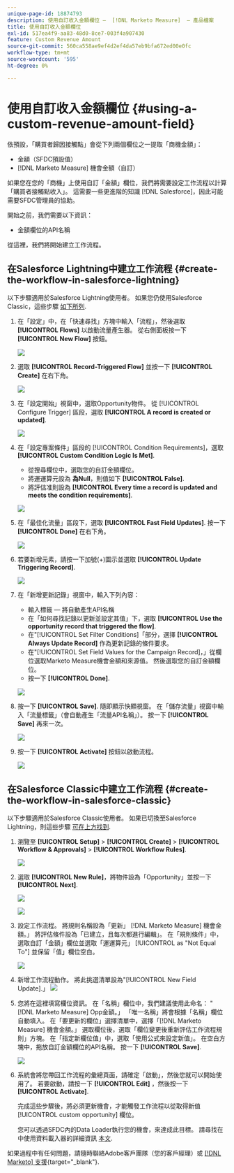 ```yaml
---
unique-page-id: 18874793
description: 使用自訂收入金額欄位 —  [!DNL Marketo Measure]  — 產品檔案
title: 使用自訂收入金額欄位
exl-id: 517ea4f9-aa83-48d0-8ce7-003f4a907430
feature: Custom Revenue Amount
source-git-commit: 560ca558ae9ef4d2ef4da57eb9bfa672ed00e0fc
workflow-type: tm+mt
source-wordcount: '595'
ht-degree: 0%

---
```


# 使用自訂收入金額欄位 {#using-a-custom-revenue-amount-field}

依預設，「購買者歸因接觸點」會從下列兩個欄位之一提取「商機金額」：

* 金額（SFDC預設值）
* [!DNL Marketo Measure] 機會金額（自訂）

如果您在您的「商機」上使用自訂「金額」欄位，我們將需要設定工作流程以計算「購買者接觸點收入」。 這需要一些更進階的知識 [!DNL Salesforce]，因此可能需要SFDC管理員的協助。

開始之前，我們需要以下資訊：

* 金額欄位的API名稱

從這裡，我們將開始建立工作流程。

## 在Salesforce Lightning中建立工作流程 {#create-the-workflow-in-salesforce-lightning}

以下步驟適用於Salesforce Lightning使用者。 如果您仍使用Salesforce Classic，這些步驟 [如下所列](#create-the-workflow-in-salesforce-classic).

1. 在「設定」中，在「快速尋找」方塊中輸入「流程」，然後選取 **[!UICONTROL Flows]** 以啟動流量產生器。 從右側面板按一下 **[!UICONTROL New Flow]** 按鈕。

   ![](assets/using-a-custom-revenue-amount-field-1.png)

1. 選取 **[!UICONTROL Record-Triggered Flow]** 並按一下 **[!UICONTROL Create]** 在右下角。

   ![](assets/using-a-custom-revenue-amount-field-2.png)

1. 在「設定開始」視窗中，選取Opportunity物件。 從 [!UICONTROL Configure Trigger] 區段，選取 **[!UICONTROL A record is created or updated]**.

   ![](assets/using-a-custom-revenue-amount-field-3.png)

1. 在「設定專案條件」區段的 [!UICONTROL Condition Requirements]，選取 **[!UICONTROL Custom Condition Logic Is Met]**.
   * 從搜尋欄位中，選取您的自訂金額欄位。
   * 將運運算元設為 **為Null**，則值如下 **[!UICONTROL False]**.
   * 將評估准則設為 **[!UICONTROL Every time a record is updated and meets the condition requirements]**.

   ![](assets/using-a-custom-revenue-amount-field-4.png)

1. 在「最佳化流量」區段下，選取 **[!UICONTROL Fast Field Updates]**. 按一下 **[!UICONTROL Done]** 在右下角。

   ![](assets/using-a-custom-revenue-amount-field-5.png)

1. 若要新增元素，請按一下加號(+)圖示並選取 **[!UICONTROL Update Triggering Record]**.

   ![](assets/using-a-custom-revenue-amount-field-6.png)

1. 在「新增更新記錄」視窗中，輸入下列內容：

   * 輸入標籤 — 將自動產生API名稱
   * 在「如何尋找記錄以更新並設定其值」下，選取 **[!UICONTROL Use the opportunity record that triggered the flow]**.
   * 在&quot;[!UICONTROL Set Filter Conditions]「部分，選擇 **[!UICONTROL Always Update Record]** 作為更新記錄的條件要求。
   * 在&quot;[!UICONTROL Set Field Values for the Campaign Record]，」從欄位選取Marketo Measure機會金額和來源值。 然後選取您的自訂金額欄位。
   * 按一下 **[!UICONTROL Done]**.

   ![](assets/using-a-custom-revenue-amount-field-7.png)

1. 按一下 **[!UICONTROL Save]**. 隨即顯示快顯視窗。 在「儲存流量」視窗中輸入「流量標籤」（會自動產生「流量API名稱」）。 按一下 **[!UICONTROL Save]** 再來一次。

   ![](assets/using-a-custom-revenue-amount-field-8.png)

1. 按一下 **[!UICONTROL Activate]** 按鈕以啟動流程。

   ![](assets/using-a-custom-revenue-amount-field-9.png)

## 在Salesforce Classic中建立工作流程 {#create-the-workflow-in-salesforce-classic}

以下步驟適用於Salesforce Classic使用者。 如果已切換至Salesforce Lightning，則這些步驟 [可在上方找到](#create-the-workflow-in-salesforce-lightning).

1. 瀏覽至 **[!UICONTROL Setup]** > **[!UICONTROL Create]** > **[!UICONTROL Workflow & Approvals]** > **[!UICONTROL Workflow Rules]**.

   ![](assets/using-a-custom-revenue-amount-field-10.png)

1. 選取 **[!UICONTROL New Rule]**，將物件設為「Opportunity」並按一下 **[!UICONTROL Next]**.

   ![](assets/using-a-custom-revenue-amount-field-11.png)

   ![](assets/using-a-custom-revenue-amount-field-12.png)

1. 設定工作流程。 將規則名稱設為「更新」 [!DNL Marketo Measure] 機會金額。」 將評估條件設為「已建立，且每次都進行編輯」。 在「規則條件」中，選取自訂「金額」欄位並選取「運運算元」 [!UICONTROL as "Not Equal To"] 並保留「值」欄位空白。

   ![](assets/using-a-custom-revenue-amount-field-13.png)

1. 新增工作流程動作。 將此挑選清單設為&quot;[!UICONTROL New Field Update].」
   ![](assets/using-a-custom-revenue-amount-field-14.png)

1. 您將在這裡填寫欄位資訊。 在「名稱」欄位中，我們建議使用此命名： &quot;[!DNL Marketo Measure] Opp金額。」 「唯一名稱」將會根據「名稱」欄位自動填入。 在「要更新的欄位」選擇清單中，選擇「[!DNL Marketo Measure] 機會金額。」 選取欄位後，選取「欄位變更後重新評估工作流程規則」方塊。 在「指定新欄位值」中，選取「使用公式來設定新值」。 在空白方塊中，拖放自訂金額欄位的API名稱。 按一下 **[!UICONTROL Save]**.

   ![](assets/using-a-custom-revenue-amount-field-15.png)

1. 系統會將您帶回工作流程的彙總頁面，請確定「啟動」，然後您就可以開始使用了。 若要啟動，請按一下 **[!UICONTROL Edit]** ，然後按一下 **[!UICONTROL Activate]**.

   完成這些步驟後，將必須更新機會，才能觸發工作流程以從取得新值 [!UICONTROL custom opportunity] 欄位。

   您可以透過SFDC內的Data Loader執行您的機會，來達成此目標。 請尋找在中使用資料載入器的詳細資訊 [本文](/help/advanced-marketo-measure-features/custom-revenue-amount/using-data-loader-to-update-marketo-measure-custom-amount-field.md).

如果過程中有任何問題，請隨時聯絡Adobe客戶團隊（您的客戶經理）或 [[!DNL Marketo] 支援](https://nation.marketo.com/t5/support/ct-p/Support){target="_blank"}.
